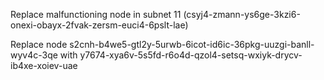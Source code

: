 Replace malfunctioning node in subnet 11 (csyj4-zmann-ys6ge-3kzi6-onexi-obayx-2fvak-zersm-euci4-6pslt-lae)

Replace node s2cnh-b4we5-gtl2y-5urwb-6icot-id6ic-36pkg-uuzgi-banll-wyv4c-3qe with y7674-xya6v-5s5fd-r6o4d-qzol4-setsq-wxiyk-drycv-ib4xe-xoiev-uae
    
    
